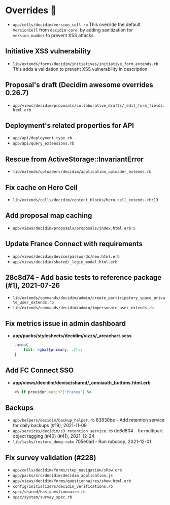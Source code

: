 # Overrides 🍰
* `app/cells/decidim/version_cell.rb`
This override the default `VersionCell` from `decidim-core`, by adding sanitization for `version_number` to prevent XSS attacks.

## Initiative XSS vulnerability
* `lib/extends/forms/decidim/initiatives/initiative_form_extends.rb`
This adds a validation to prevent XSS vulnerability in description.

## Proposal's draft (Decidim awesome overrides 0.26.7)
* `app/views/decidim/proposals/collaborative_drafts/_edit_form_fields.html.erb`

## Deployment's related properties for API
* `app/api/deployment_type.rb`
* `app/api/query_extensions.rb`

## Rescue from ActiveStorage::InvariantError
* `lib/extends/uploaders/decidim/application_uploader_extends.rb`

## Fix cache on Hero Cell
* `lib/extends/cells/decidim/content_blocks/hero_cell_extends.rb:13`

## Add proposal map caching
* `app/views/decidim/proposals/proposals/index.html.erb:5`

## Update France Connect with requirements
* `app/views/decidim/devise/passwords/new.html.erb`
* `app/views/decidim/shared/_login_modal.html.erb`

## 28c8d74 - Add basic tests to reference package (#1), 2021-07-26
* `lib/extends/commands/decidim/admin/create_participatory_space_private_user_extends.rb`
* `lib/extends/commands/decidim/admin/impersonate_user_extends.rb`

## Fix metrics issue in admin dashboard
 - **app/packs/stylesheets/decidim/vizzs/_areachart.scss**
```scss
    .area{
        fill: rgba($primary, .2);;
    }
```

## Add FC Connect SSO
 - **app/views/decidim/devise/shared/_omniauth_buttons.html.erb**
```ruby
    <% if provider.match?("france") %>
```

## Backups
* `app/helpers/decidim/backup_helper.rb`
83830be - Add retention service for daily backups (#19), 2021-11-09
* `app/services/decidim/s3_retention_service.rb`
de6d804 - fix multipart object tagging (#40) (#41), 2021-12-24
* `lib/tasks/restore_dump.rake`
705e0ad - Run rubocop, 2021-12-01

## Fix survey validation (#228)
* `app/cells/decidim/forms/step_navigation/show.erb`
* `app/packs/src/decidim/decidim_application.js`
* `app/views/decidim/forms/questionnaires/show.html.erb`
* `config/initializers/decidim_verifications.rb`
* `spec/shared/has_questionnaire.rb`
* `spec/system/survey_spec.rb`
